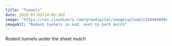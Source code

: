 ```yaml
---
title: "Tunnels"
date: 2018-01-01T14:05:36Z
image: "https://res.cloudinary.com/growdigital/image/upload/v1544046966/vole-tunnels-38728988664.jpg"
imageAlt: "Rodent tunnels in mud, next to bark mulch"
---
```


Rodent tunnels under the sheet mulch

